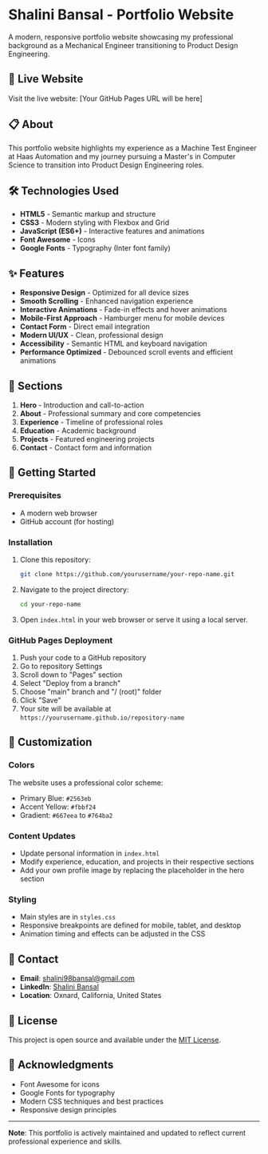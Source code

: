 # Shalini Bansal - Portfolio Website

A modern, responsive portfolio website showcasing my professional background as a Mechanical Engineer transitioning to Product Design Engineering.

## 🚀 Live Website

Visit the live website: [Your GitHub Pages URL will be here]

## 📋 About

This portfolio website highlights my experience as a Machine Test Engineer at Haas Automation and my journey pursuing a Master's in Computer Science to transition into Product Design Engineering roles.

## 🛠️ Technologies Used

- **HTML5** - Semantic markup and structure
- **CSS3** - Modern styling with Flexbox and Grid
- **JavaScript (ES6+)** - Interactive features and animations
- **Font Awesome** - Icons
- **Google Fonts** - Typography (Inter font family)

## ✨ Features

- **Responsive Design** - Optimized for all device sizes
- **Smooth Scrolling** - Enhanced navigation experience
- **Interactive Animations** - Fade-in effects and hover animations
- **Mobile-First Approach** - Hamburger menu for mobile devices
- **Contact Form** - Direct email integration
- **Modern UI/UX** - Clean, professional design
- **Accessibility** - Semantic HTML and keyboard navigation
- **Performance Optimized** - Debounced scroll events and efficient animations

## 📱 Sections

1. **Hero** - Introduction and call-to-action
2. **About** - Professional summary and core competencies
3. **Experience** - Timeline of professional roles
4. **Education** - Academic background
5. **Projects** - Featured engineering projects
6. **Contact** - Contact form and information

## 🚀 Getting Started

### Prerequisites

- A modern web browser
- GitHub account (for hosting)

### Installation

1. Clone this repository:
   ```bash
   git clone https://github.com/yourusername/your-repo-name.git
   ```

2. Navigate to the project directory:
   ```bash
   cd your-repo-name
   ```

3. Open `index.html` in your web browser or serve it using a local server.

### GitHub Pages Deployment

1. Push your code to a GitHub repository
2. Go to repository Settings
3. Scroll down to "Pages" section
4. Select "Deploy from a branch"
5. Choose "main" branch and "/ (root)" folder
6. Click "Save"
7. Your site will be available at `https://yourusername.github.io/repository-name`

## 🎨 Customization

### Colors
The website uses a professional color scheme:
- Primary Blue: `#2563eb`
- Accent Yellow: `#fbbf24`
- Gradient: `#667eea` to `#764ba2`

### Content Updates
- Update personal information in `index.html`
- Modify experience, education, and projects in their respective sections
- Add your own profile image by replacing the placeholder in the hero section

### Styling
- Main styles are in `styles.css`
- Responsive breakpoints are defined for mobile, tablet, and desktop
- Animation timing and effects can be adjusted in the CSS

## 📧 Contact

- **Email**: shalini98bansal@gmail.com
- **LinkedIn**: [Shalini Bansal](https://www.linkedin.com/in/shalinibansal862253874)
- **Location**: Oxnard, California, United States

## 📄 License

This project is open source and available under the [MIT License](LICENSE).

## 🙏 Acknowledgments

- Font Awesome for icons
- Google Fonts for typography
- Modern CSS techniques and best practices
- Responsive design principles

---

**Note**: This portfolio is actively maintained and updated to reflect current professional experience and skills.
